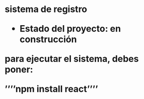 <h1>sistema de registro</>
  
- Estado del proyecto: en construcción

para ejecutar el sistema, debes poner:

  ’’’’npm install react’’’’

